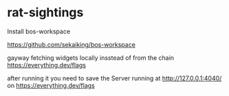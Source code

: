 # rat-sightings

Install bos-workspace

https://github.com/sekaiking/bos-workspace

gayway fetching widgets locally insstead of  from the chain   https://everything.dev/flags

after running it
you need to save the Server running at http://127.0.0.1:4040/   on  https://everything.dev/flags
